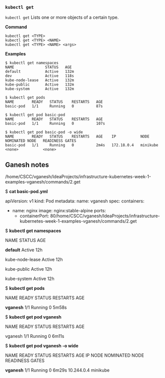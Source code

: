 

### `kubectl get`
`kubectl get` Lists one or more objects of a certain type.

**Command**
```
kubectl get <TYPE>
kubectl get <TYPE> <NAME>
kubectl get <TYPE> <NAME> <args>
```

**Examples**
```
$ kubectl get namespaces
NAME              STATUS   AGE
default           Active   132m
dev               Active   118s
kube-node-lease   Active   132m
kube-public       Active   132m
kube-system       Active   132m

$ kubectl get pods
NAME        READY   STATUS    RESTARTS   AGE
basic-pod   1/1     Running   0          87s

$ kubectl get pod basic-pod
NAME        READY   STATUS    RESTARTS   AGE
basic-pod   1/1     Running   0          107s

$ kubectl get pod basic-pod -o wide
NAME        READY   STATUS    RESTARTS   AGE    IP           NODE       NOMINATED NODE   READINESS GATES
basic-pod   1/1     Running   0          2m4s   172.18.0.4   minikube   <none>           <none>

```

## Ganesh notes 

/home/CSCC/vganesh/IdeaProjects/infrastructure-kubernetes-week-1-examples-vganesh/commands/2.get

$ **cat basic-pod.yml**

apiVersion: v1
kind: Pod
metadata:
name: vganesh
spec:
containers:
- name: nginx
  image: nginx:stable-alpine
  ports:
    - containerPort: 80/home/CSCC/vganesh/IdeaProjects/infrastructure-kubernetes-week-1-examples-vganesh/commands/2.get


$ **kubectl get namespaces**

NAME              STATUS   AGE

**default**           Active   12h

kube-node-lease   Active   12h

kube-public       Active   12h

kube-system       Active   12h

$ **kubectl get pods**

NAME      READY   STATUS    RESTARTS   AGE

**vganesh**   1/1     Running   0          5m58s

$ **kubectl get pod vganesh**

NAME      READY   STATUS    RESTARTS   AGE

vganesh   1/1     Running   0          6m11s


$ **kubectl get pod vganesh -o wide**

NAME      READY   STATUS    RESTARTS   AGE     IP           NODE       NOMINATED NODE   READINESS GATES

**vganesh**   1/1     Running   0          6m29s   10.244.0.4   minikube   <none>           <none>



